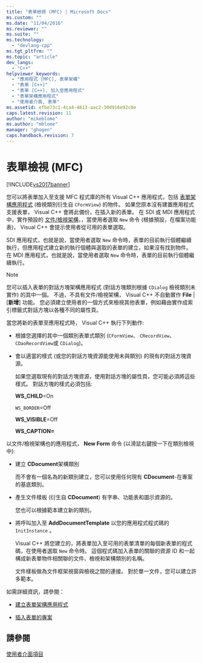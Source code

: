 ```yaml
---
title: "表單檢視 (MFC) | Microsoft Docs"
ms.custom: ""
ms.date: "11/04/2016"
ms.reviewer: ""
ms.suite: ""
ms.technology: 
  - "devlang-cpp"
ms.tgt_pltfrm: ""
ms.topic: "article"
dev_langs: 
  - "C++"
helpviewer_keywords: 
  - "應用程式 [MFC], 表單架構"
  - "表單 [C++]"
  - "表單 [C++], 加入至應用程式"
  - "表單架構應用程式"
  - "使用者介面, 表單"
ms.assetid: efbe73c1-4ca4-4613-aac2-30d916e92c0e
caps.latest.revision: 11
author: "mikeblome"
ms.author: "mblome"
manager: "ghogen"
caps.handback.revision: 7
---
```

# 表單檢視 (MFC)
[!INCLUDE[vs2017banner](../assembler/inline/includes/vs2017banner.md)]

您可以將表單加入至支援 MFC 程式庫的所有 Visual C\+\+ 應用程式，包括 [表單架構應用程式](../mfc/reference/creating-a-forms-based-mfc-application.md) \(檢視類別衍生自 `CFormView`\) 的物件。  如果您原本沒有建置應用程式支援表單， Visual C\+\+ 會將此備份，在插入新的表單。  在 SDI 或 MDI 應用程式中，實作預設的 [文件\/檢視架構](../mfc/document-view-architecture.md)，，當使用者選取 `New` 命令 \(根據預設，在檔案功能表\)， Visual C\+\+ 會提示使用者從可用的表單選取。  
  
 SDI 應用程式，也就是說，當使用者選取 `New` 命令時，表單的目前執行個體繼續執行，但應用程式建立新的執行個體與選取的表單的建立，如果沒有找到物件。  在 MDI 應用程式，也就是說，當使用者選取 `New` 命令時，表單的目前執行個體繼續執行。  
  
> [!NOTE]
>  您可以插入表單的對話方塊架構應用程式 \(對話方塊類別根據 `CDialog` 檢視類別未實作\) 的其中一個。  不過，不具有文件\/檢視架構， Visual C\+\+ 不自動實作 **File** &#124;\[**新增**\] 功能。  您必須建立使用者的一個方式來檢視其他表單，例如藉由實作成索引標籤式對話方塊以各種不同的屬性頁。  
  
 當您將新的表單至應用程式時， Visual C\+\+ 執行下列動作:  
  
-   根據您選擇的其中一個類別表單式類別 \(`CFormView`、 `CRecordView`、 `CDaoRecordView`或 `CDialog`\)。  
  
-   會以適當的樣式 \(或您的對話方塊資源能使用未與類別\) 的現有的對話方塊資源。  
  
     如果您選取現有的對話方塊資源，使用對話方塊的屬性頁，您可能必須將這些樣式。  對話方塊的樣式必須包括:  
  
     **WS\_CHILD**\=On  
  
     `WS_BORDER`\=Off  
  
     **WS\_VISIBLE**\=Off  
  
     **WS\_CAPTION\=**  
  
 以文件\/檢視架構也的應用程式， **New Form** 命令 \(以滑鼠右鍵按一下在類別檢視中\):  
  
-   建立 **CDocument**架構類別  
  
     而不會有一個名為的新類別建立，您可以使用任何現有 **CDocument**\-在專案的基底類別。  
  
-   產生文件樣板 \(衍生自 **CDocument**\) 有字串、功能表和圖示資源的。  
  
     您也可以根據範本建立新的類別。  
  
-   將呼叫加入至 **AddDocumentTemplate** 以您的應用程式程式碼的 `InitInstance` 。  
  
     Visual C\+\+ 將您建立的，將表單加入至可用的表單清單的每個新表單的程式碼，在使用者選取 `New` 命令時。  這個程式碼加入表單的關聯的資源 ID 和一起構成新表單物件相關聯的文件、檢視和架構類別的名稱。  
  
     文件樣板做為文件框架視窗與檢視之間的連接。  對於單一文件，您可以建立許多範本。  
  
 如需詳細資訊，請參閱：  
  
-   [建立表單架構應用程式](../mfc/reference/creating-a-forms-based-mfc-application.md)  
  
-   [插入表單的專案](../mfc/inserting-a-form-into-a-project.md)  
  
## 請參閱  
 [使用者介面項目](../mfc/user-interface-elements-mfc.md)